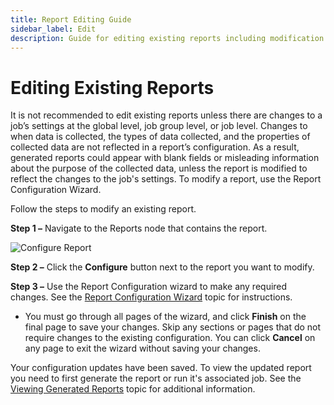 ```yaml
---
title: Report Editing Guide
sidebar_label: Edit
description: Guide for editing existing reports including modification options, versioning, and update procedures.
---
```


# Editing Existing Reports

It is not recommended to edit existing reports unless there are changes to a job’s settings at the
global level, job group level, or job level. Changes to when data is collected, the types of data
collected, and the properties of collected data are not reflected in a report’s configuration. As a
result, generated reports could appear with blank fields or misleading information about the purpose
of the collected data, unless the report is modified to reflect the changes to the job's settings.
To modify a report, use the Report Configuration Wizard.

Follow the steps to modify an existing report.

**Step 1 –** Navigate to the Reports node that contains the report.

![Configure Report](/img/product_docs/accessanalyzer/admin/analysis/configure.webp)

**Step 2 –** Click the **Configure** button next to the report you want to modify.

**Step 3 –** Use the Report Configuration wizard to make any required changes. See the
[Report Configuration Wizard](/docs/accessanalyzer/12.0/reporting/wizard/overview.md) topic for instructions.

- You must go through all pages of the wizard, and click **Finish** on the final page to save your
  changes. Skip any sections or pages that do not require changes to the existing configuration. You
  can click **Cancel** on any page to exit the wizard without saving your changes.

Your configuration updates have been saved. To view the updated report you need to first generate
the report or run it's associated job. See the [Viewing Generated Reports](/docs/accessanalyzer/12.0/reporting/view.md) topic for
additional information.
